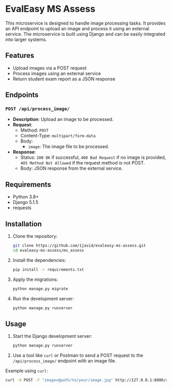 # EvalEasy MS Assess

This microservice is designed to handle image processing tasks. It provides an API endpoint to upload an image and process it using an external service. The microservice is built using Django and can be easily integrated into larger systems.

## Features

- Upload images via a POST request
- Process images using an external service
- Return student exam report as a JSON response

## Endpoints

### `POST /api/process_image/`

- **Description**: Upload an image to be processed.
- **Request**: 
  - Method: `POST`
  - Content-Type: `multipart/form-data`
  - Body: 
    - `image`: The image file to be processed.
- **Response**:
  - Status: `200 OK` if successful, `400 Bad Request` if no image is provided, `405 Method Not Allowed` if the request method is not POST.
  - Body: JSON response from the external service.

## Requirements

- Python 3.8+
- Django 5.1.5
- requests

## Installation

1. Clone the repository:
    ```sh
    git clone https://github.com/1javid/evaleasy-ms-assess.git
    cd evaleasy-ms-assess/ms_assess
    ```

2. Install the dependencies:
    ```sh
    pip install -r requirements.txt
    ```

3. Apply the migrations:
    ```sh
    python manage.py migrate
    ```

4. Run the development server:
    ```sh
    python manage.py runserver
    ```

## Usage

1. Start the Django development server:
    ```sh
    python manage.py runserver
    ```

2. Use a tool like `curl` or Postman to send a POST request to the `/api/process_image/` endpoint with an image file.

Example using `curl`:
```sh
curl -X POST -F "image=@path/to/your/image.jpg" http://127.0.0.1:8000/api/process_image/